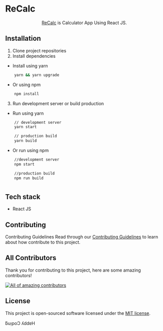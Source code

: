 # ReCalc

<p align="center">
<a href="#">ReCalc</a> is Calculator App Using React JS.
</p>

## Installation

1. Clone project repositories
2. Install dependencies

- Install using yarn

```bash
    yarn && yarn upgrade
```

- Or using npm

```bash
    npm install
```

3. Run development server or build production

- Run using yarn

```bash
    // development server
    yarn start

    // production build
    yarn build
```

- Or run using npm

```bash
    //development server
    npm start

    //production build
    npm run build

```

#

## Tech stack

- <p>React JS</p>


## Contributing

Contributing Guidelines
Read through our <a href="https://github.com/infinitedim/recalc/blob/main/CONTRIBUTING.md">Contributing Guidelines</a> to learn about how contribute to this project.

## All Contributors

Thank you for contributing to this project, here are some amazing contributors!

<a href="https://github.com/infinitedim/recalc/graphs/contributors"><img src="https://contrib.rocks/image?repo=infinitedim/recalc" alt="All of amazing contributors"></a>

## License

This project is open-sourced software licensed under the [MIT license](https://opensource.org/licenses/MIT).

ƃuᴉpoƆ ʎddɐH
